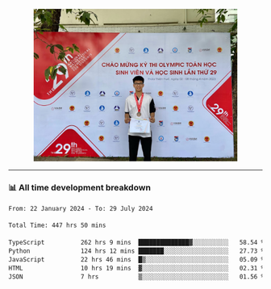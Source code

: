 <p align="center"><img src="asset/header.jpg" width="80%"/></p>

---
<!-- 
<details>
  <summary>📃 My Resume</summary>

### Education

- 📖 **Information Technology**\
📆 10/2021 - present\
📍 **Thang Long University** - Hoang Mai, Hanoi, Vietnam -->

<!-- ### Experience
- 👨‍💻 **Full Stack Web Intern**\
📆 09/2022 - 12/2023\
📍 **TECH 5S** -  Luu Huu Phuong, Phuong My Dinh I, Nam Tu Liem, Hanoi.


- 👨‍💻 **Full Stack Web Fresher**\
📆 1/2022 - 05/2023\
📍 **TECH 5S** -  Luu Huu Phuong, Phuong My Dinh I, Nam Tu Liem, Hanoi.

- 👨‍💻 **Frontend Web Fresher**\
📆 11/2023 - present\
📍 **White Neuron** -  Mau Luong, Ha Dong, Hanoi, Vietnam
</details> -->

### 📊 All time development breakdown

<!--START_SECTION:waka-->

```txt
From: 22 January 2024 - To: 29 July 2024

Total Time: 447 hrs 50 mins

TypeScript          262 hrs 9 mins  ██████████████▓░░░░░░░░░░   58.54 %
Python              124 hrs 12 mins ███████░░░░░░░░░░░░░░░░░░   27.73 %
JavaScript          22 hrs 46 mins  █▒░░░░░░░░░░░░░░░░░░░░░░░   05.09 %
HTML                10 hrs 19 mins  ▓░░░░░░░░░░░░░░░░░░░░░░░░   02.31 %
JSON                7 hrs           ▒░░░░░░░░░░░░░░░░░░░░░░░░   01.56 %
```

<!--END_SECTION:waka-->
